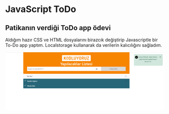 # JavaScript ToDo

## Patikanın verdiği ToDo app ödevi
Aldığım hazır CSS ve HTML dosyalarını birazcık değiştirip Javascriptle bir To-Do app yaptım. Localstorage kullanarak da verilerin kalıcılığını sağladım.

![JavaScript ToDo](https://raw.githubusercontent.com/CilginSinek/HTML-Patika/master/JavaScriptTodos/ToDo.png)
